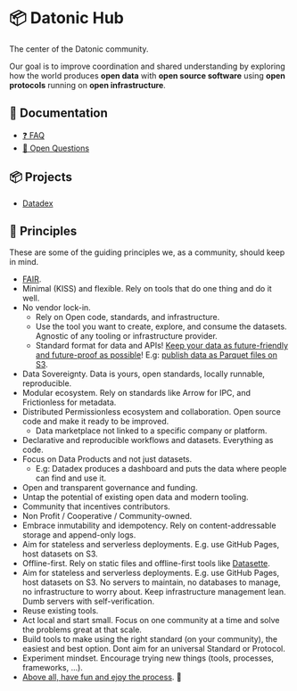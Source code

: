 # 📦 Datonic Hub

The center of the Datonic community.

Our goal is to improve coordination and shared understanding by exploring how the world produces **open data** with **open source software** using **open protocols** running on **open infrastructure**.

## 📖 Documentation

- [❓ FAQ](docs/FAQ.md)
- [💭 Open Questions](docs/Open%20Questions.md)

## 📦 Projects

- [Datadex](https://github.com/datonic/datadex)

## 🌟 Principles

These are some of the guiding principles we, as a community, should keep in mind.

- [FAIR](https://www.go-fair.org/fair-principles/).
- Minimal (KISS) and flexible. Rely on tools that do one thing and do it well.
- No vendor lock-in.
  - Rely on Open code, standards, and infrastructure.
  - Use the tool you want to create, explore, and consume the datasets. Agnostic of any tooling or infrastructure provider.
  - Standard format for data and APIs! [Keep your data as future-friendly and future-proof as possible](https://indieweb.org/longevity)! E.g: [publish data as Parquet files on S3](https://www.robinlinacre.com/parquet_api/).
- Data Sovereignty. Data is yours, open standards, locally runnable, reproducible.
- Modular ecosystem. Rely on standards like Arrow for IPC, and Frictionless for metadata.
- Distributed Permissionless ecosystem and collaboration. Open source code and make it ready to be improved.
  - Data marketplace not linked to a specific company or platform.
- Declarative and reproducible workflows and datasets. Everything as code.
- Focus on Data Products and not just datasets.
  - E.g: Datadex produces a dashboard and puts the data where people can find and use it.
- Open and transparent governance and funding.
- Untap the potential of existing open data and modern tooling.
- Community that incentives contributors.
- Non Profit / Cooperative / Community-owned.
- Embrace inmutability and idempotency. Rely on content-addressable storage and append-only logs.
- Aim for stateless and serverless deployments. E.g. use GitHub Pages, host datasets on S3.
- Offline-first. Rely on static files and offline-first tools like [Datasette](https://datasette.io/).
- Aim for stateless and serverless deployments. E.g. use GitHub Pages, host datasets on S3. No servers to maintain, no databases to manage, no infrastructure to worry about. Keep infrastructure management lean. Dumb servers with self-verification.
- Reuse existing tools.
- Act local and start small. Focus on one community at a time and solve the problems great at that scale.
- Build tools to make using the right standard (on your community), the easiest and best option. Dont aim for an universal Standard or Protocol.
- Experiment mindset. Encourage trying new things (tools, processes, frameworks, ...).
- [Above all, have fun and ejoy the process](https://indieweb.org/principles). 🎉
